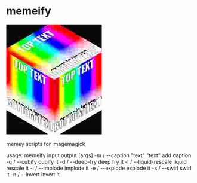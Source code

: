 # memeify

![demo image](demo.png)

memey scripts for imagemagick

usage: memeify input output [args]
-m / --caption "text" "text"  add caption
-q / --cubify                 cubify it
-d / --deep-fry               deep fry it
-l / --liquid-rescale         liquid rescale it
-i / --implode                implode it
-e / --explode                explode it
-s / --swirl                  swirl it
-n / --invert                 invert it